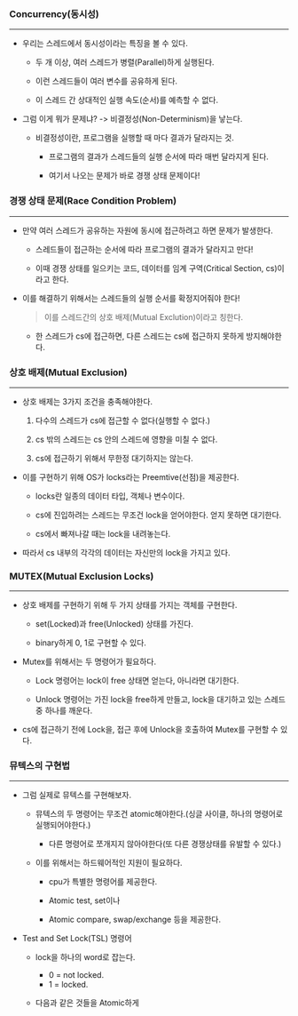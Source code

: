 ### Concurrency(동시성)
---
* 우리는 스레드에서 동시성이라는 특징을 볼 수 있다.

    * 두 개 이상, 여러 스레드가 병렬(Parallel)하게 실행된다.

    * 이런 스레드들이 여러 변수를 공유하게 된다.

    * 이 스레드 간 상대적인 실행 속도(순서)를 예측할 수 없다.

* 그럼 이게 뭐가 문제냐? -> 비결정성(Non-Determinism)을 낳는다.

    * 비결정성이란, 프로그램을 실행할 때 마다 결과가 달라지는 것.

        * 프로그램의 결과가 스레드들의 실행 순서에 따라 매번 달라지게 된다.

        * 여기서 나오는 문제가 바로 경쟁 상태 문제이다!

### 경쟁 상태 문제(Race Condition Problem)
---
* 만약 여러 스레드가 공유하는 자원에 동시에 접근하려고 하면 문제가 발생한다.

    * 스레드들이 접근하는 순서에 따라 프로그램의 결과가 달라지고 만다!

    * 이때 경쟁 상태를 일으키는 코드, 데이터를 임계 구역(Critical Section, cs)이라고 한다.

* 이를 해결하기 위해서는 스레드들의 실행 순서를 확정지어줘야 한다!

    > 이를 스레드간의 상호 배제(Mutual Exclution)이라고 칭한다.

    * 한 스레드가 cs에 접근하면, 다른 스레드는 cs에 접근하지 못하게 방지해야한다.

### 상호 배제(Mutual Exclusion)
---
* 상호 배제는 3가지 조건을 충족해야한다.

    1. 다수의 스레드가 cs에 접근할 수 없다(실행할 수 없다.)

    2. cs 밖의 스레드는 cs 안의 스레드에 영향을 미칠 수 없다.

    3. cs에 접근하기 위해서 무한정 대기하지는 않는다.

* 이를 구현하기 위해 OS가 locks라는 Preemtive(선점)을 제공한다.

    * locks란 일종의 데이터 타입, 객체나 변수이다.

    * cs에 진입하려는 스레드는 무조건 lock을 얻어야한다. 얻지 못하면 대기한다.

    * cs에서 빠져나갈 때는 lock을 내려놓는다.

* 따라서 cs 내부의 각각의 데이터는 자신만의 lock을 가지고 있다.

### MUTEX(Mutual Exclusion Locks)
---
* 상호 배제를 구현하기 위해 두 가지 상태를 가지는 객체를 구현한다.

    * set(Locked)과 free(Unlocked) 상태를 가진다.

    * binary하게 0, 1로 구현할 수 있다.

* Mutex를 위해서는 두 명령어가 필요하다.

    * Lock 명령어는 lock이 free 상태면 얻는다, 아니라면 대기한다.

    * Unlock 명령어는 가진 lock을 free하게 만들고, lock을 대기하고 있는 스레드 중 하나를 깨운다.

* cs에 접근하기 전에 Lock을, 접근 후에 Unlock을 호출하여 Mutex를 구현할 수 있다.

### 뮤텍스의 구현법
---
* 그럼 실제로 뮤텍스를 구현해보자.

    * 뮤텍스의 두 명령어는 무조건 atomic해야한다.(싱글 사이클, 하나의 명령어로 실행되어야한다.)

        * 다른 명령어로 쪼개지지 않아야한다(또 다른 경쟁상태를 유발할 수 있다.)

    * 이를 위해서는 하드웨어적인 지원이 필요하다.

        * cpu가 특별한 명령어를 제공한다.

        * Atomic test, set이나

        * Atomic compare, swap/exchange 등을 제공한다.


* Test and Set Lock(TSL) 명령어

    * lock을 하나의 word로 잡는다.

        * 0 = not locked.
        * 1 = locked.

    * 다음과 같은 것들을 Atomic하게
